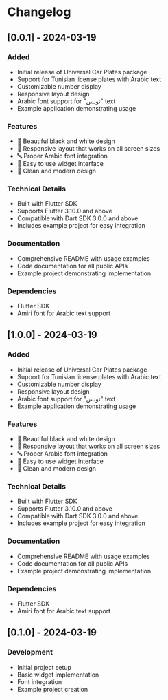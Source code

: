 # Changelog

## [0.0.1] - 2024-03-19

### Added
- Initial release of Universal Car Plates package
- Support for Tunisian license plates with Arabic text
- Customizable number display
- Responsive layout design
- Arabic font support for "تونس" text
- Example application demonstrating usage

### Features
- 🎨 Beautiful black and white design
- 📱 Responsive layout that works on all screen sizes
- 🔤 Proper Arabic font integration
- 🎯 Easy to use widget interface
- 🎨 Clean and modern design

### Technical Details
- Built with Flutter SDK
- Supports Flutter 3.10.0 and above
- Compatible with Dart SDK 3.0.0 and above
- Includes example project for easy integration

### Documentation
- Comprehensive README with usage examples
- Code documentation for all public APIs
- Example project demonstrating implementation

### Dependencies
- Flutter SDK
- Amiri font for Arabic text support

## [1.0.0] - 2024-03-19

### Added
- Initial release of Universal Car Plates package
- Support for Tunisian license plates with Arabic text
- Customizable number display
- Responsive layout design
- Arabic font support for "تونس" text
- Example application demonstrating usage

### Features
- 🎨 Beautiful black and white design
- 📱 Responsive layout that works on all screen sizes
- 🔤 Proper Arabic font integration
- 🎯 Easy to use widget interface
- 🎨 Clean and modern design

### Technical Details
- Built with Flutter SDK
- Supports Flutter 3.10.0 and above
- Compatible with Dart SDK 3.0.0 and above
- Includes example project for easy integration

### Documentation
- Comprehensive README with usage examples
- Code documentation for all public APIs
- Example project demonstrating implementation

### Dependencies
- Flutter SDK
- Amiri font for Arabic text support

## [0.1.0] - 2024-03-19

### Development
- Initial project setup
- Basic widget implementation
- Font integration
- Example project creation

